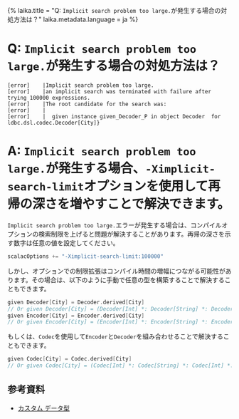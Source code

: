 {%
  laika.title = "Q: `Implicit search problem too large.`が発生する場合の対処方法は？"
  laika.metadata.language = ja
%}

# Q: `Implicit search problem too large.`が発生する場合の対処方法は？

```shell
[error]    |Implicit search problem too large.
[error]    |an implicit search was terminated with failure after trying 100000 expressions.
[error]    |The root candidate for the search was:
[error]    |
[error]    |  given instance given_Decoder_P in object Decoder  for  ldbc.dsl.codec.Decoder[City]}
```

# A: `Implicit search problem too large.`が発生する場合、`-Ximplicit-search-limit`オプションを使用して再帰の深さを増やすことで解決できます。

`Implicit search problem too large.`エラーが発生する場合は、コンパイルオプションの検索制限を上げると問題が解決することがあります。再帰の深さを示す数字は任意の値を設定してください。

```scala 3
scalacOptions += "-Ximplicit-search-limit:100000"
```

しかし、オプションでの制限拡張はコンパイル時間の増幅につながる可能性があります。その場合は、以下のように手動で任意の型を構築することで解決することもできます。

```scala 3
given Decoder[City] = Decoder.derived[City]
// Or given Decoder[City] = (Decoder[Int] *: Decoder[String] *: Decoder[Int] *: ....).to[City]
given Encoder[City] = Encoder.derived[City]
// Or given Encoder[City] = (Encoder[Int] *: Encoder[String] *: Encoder[Int] *: ....).to[City]
```

もしくは、`Codec`を使用して`Encoder`と`Decoder`を組み合わせることで解決することもできます。

```scala 3
given Codec[City] = Codec.derived[City]
// Or given Codec[City] = (Codec[Int] *: Codec[String] *: Codec[Int] *: ....).to[City]
```

## 参考資料
- [カスタム データ型](/ja/tutorial/Custom-Data-Type.md)
